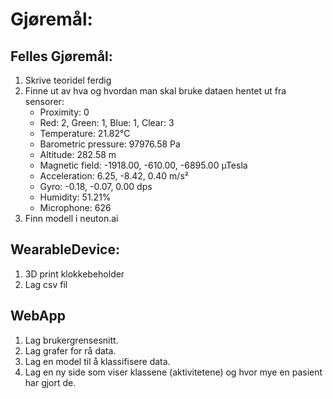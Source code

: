 # Gjøremål:

## Felles Gjøremål:
1. Skrive teoridel ferdig
2. Finne ut av hva og hvordan man skal bruke dataen hentet ut fra sensorer:
   - Proximity: 0
   - Red: 2, Green: 1, Blue: 1, Clear: 3
   - Temperature: 21.82°C
   - Barometric pressure: 97976.58 Pa
   - Altitude: 282.58 m
   - Magnetic field: -1918.00, -610.00, -6895.00 µTesla
   - Acceleration: 6.25, -8.42, 0.40 m/s²
   - Gyro: -0.18, -0.07, 0.00 dps
   - Humidity: 51.21%
   - Microphone: 626
3. Finn modell i neuton.ai


## WearableDevice:
1. 3D print klokkebeholder
2. Lag csv fil

## WebApp
1. Lag brukergrensesnitt. 
2. Lag grafer for rå data. 
3. Lag en model til å klassifisere data. 
4. Lag en ny side som viser klassene (aktivitetene) og hvor mye en pasient har gjort de. 